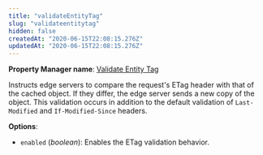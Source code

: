 ```yaml
---
title: "validateEntityTag"
slug: "validateentitytag"
hidden: false
createdAt: "2020-06-15T22:08:15.276Z"
updatedAt: "2020-06-15T22:08:15.276Z"
---
```

__Property Manager name__: [Validate Entity Tag](https://control.akamai.com/wh/CUSTOMER/AKAMAI/en-US/WEBHELP/property-manager/property-manager-help/csh_lookup.html?id=PM_9034)

Instructs edge servers to compare the request's ETag header with that of the cached object. If they differ, the edge server sends a new copy of the object. This validation occurs in addition to the default validation of `Last-Modified` and `If-Modified-Since` headers.

__Options__:

<div class="option" markdown="1" id="validateEntityTag.enabled" >

- `enabled` (_boolean_): Enables the ETag validation behavior.

</div>

</div>

<div class="feature" data-feature="verifyJsonWebToken" markdown="1">
